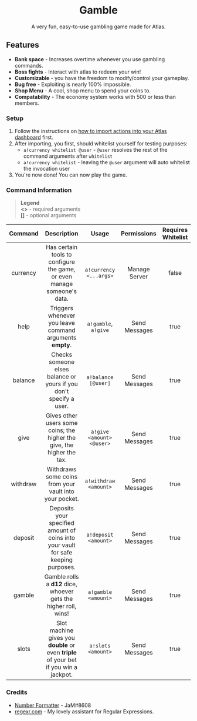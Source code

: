 <div align="center">

# Gamble
A very fun, easy-to-use gambling game made for Atlas.

</div>

## Features

* **Bank space** - Increases overtime whenever you use gambling commands.
* **Boss fights** - Interact with atlas to redeem your win!
* **Customizable** - you have the freedom to modify/control your gameplay.
* **Bug free** - Exploiting is nearly 100% impossible.
* **Shop Menu** - A cool, shop menu to spend your coins to.
* **Compatability** - The economy system works with 500 or less than members.

### Setup

1. Follow the instructions on [how to import actions into your Atlas dashboard](../../README.md#import-actions-from-this-repository-into-your-server) first.
2. After importing, you first, should whitelist yourself for testing purposes:
	* `a!currency whitelist @user` - `@user` resolves the rest of the command arguments after `whitelist`
	* `a!currency whitelist` - leaving the `@user` argument will auto whitelist the invocation user
3. You're now done! You can now play the game.


### Command Information
> **Legend**\
**<>** - required arguments\
**[]** - optional arguments

Command | Description | Usage | Permissions | Requires Whitelist
:---: | :---: | :---: | :---: | :---:
currency | Has certain tools to configure the game, or even manage someone's data. | `a!currency <...args>` | Manage Server | false
help | Triggers whenever you leave command arguments **empty**. | `a!gamble`, `a!give` | Send Messages | true
balance | Checks someone elses balance or yours if you don't specify a user. | `a!balance [@user]` | Send Messages | true
give | Gives other users some coins; the higher the give, the higher the tax. | `a!give <amount> <@user>` | Send Messages | true
withdraw | Withdraws some coins from your vault into your pocket. | `a!withdraw <amount>` | Send Messages | true
deposit | Deposits your specified amount of coins into your vault for safe keeping purposes. | `a!deposit <amount>` | Send Messages | true
gamble | Gamble rolls a **d12** dice, whoever gets the higher roll, wins! | `a!gamble <amount>` | Send Messages | true
slots | Slot machine gives you **double** or even **triple** of your bet if you win a jackpot. | `a!slots <amount>` | Send Messages | true

### Credits
* [Number Formatter](https://github.com/sylo-digital/community-actions/tree/master/Snippets/Emrison-NumberFormatter) - JaM#8608
* <a href="https://regexr.com" target="_blank">regexr.com</a> - My lovely assistant for Regular Expressions.
